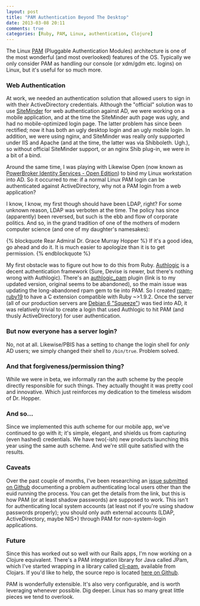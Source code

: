 ```yaml
---
layout: post
title: "PAM Authentication Beyond The Desktop"
date: 2013-03-08 20:11
comments: true
categories: [Ruby, PAM, Linux, authentication, Clojure]
---
```


The Linux [PAM](http://www.linux-pam.org/) (Pluggable Authentication Modules) architecture is one of the most wonderful (and most overlooked) features of the OS. Typically we only consider PAM as handling our console (or xdm/gdm etc. logins) on Linux, but it's useful for so much more.

### Web Authentication

At work, we needed an authentication solution that allowed users to sign in with their ActiveDirectory credentials. Although the "official" solution was to use [SiteMinder](http://www.ca.com/us/secure-single-sign-on.aspx) for web authentication against AD, we were working on a mobile application, and at the time the SiteMinder auth page was ugly, and had no mobile-optimized login page. The latter problem has since been rectified; now it has both an ugly desktop login and an ugly mobile login. In addition, we were using nginx, and SiteMinder was really only supported under IIS and Apache (and at the time, the latter was via Shibboleth. Ugh.), so without official SiteMinder support, or an nginx Shib plug-in, we were in a bit of a bind.

Around the same time, I was playing with Likewise Open (now known as [PowerBroker Identity Services - Open Edition](http://www.powerbrokeropen.org/)) to bind my Linux workstation into AD. So it occurred to me: if a normal Linux PAM login can be authenticated against ActiveDirectory, why not a PAM login from a web application?

I know, I know, my first though should have been LDAP, right? For some unknown reason, LDAP was verboten at the time. The policy has since (apparently) been reversed, but such is the ebb and flow of corporate politics. And so, in the grand tradition of one of the mothers of modern computer science (and one of my daughter's namesakes):

{% blockquote Rear Admiral Dr. Grace Murray Hopper %}
 If it's a good idea, go ahead and do it. It is much easier to apologize than it is to get permission.
{% endblockquote %}

<!--more-->

My first obstacle was to figure out how to do this from Ruby. [Authlogic](https://github.com/binarylogic/authlogic) is a decent authentication framework (Sure, Devise is newer, but there's nothing wrong with Authlogic). There's an [authlogic_pam](https://github.com/jhu-idcs/authlogic_pam) plugin (link is to my updated version, original seems to be abandoned), so the main issue was updating the long-abandoned rpam gem to tie into PAM. So I created [rpam-ruby19](https://github.com/canweriotnow/rpam-ruby19) to have a C extension compatible with Ruby ~>1.9.2. Once the server (all of our production servers are [Debian 6 "Squeeze"](http://www.debian.org/releases/stable/)) was tied into AD, it was relatively trivial to create a login that used Authlogic to hit PAM (and thusly ActiveDirectory) for user authentication.

### But now everyone has a server login?

No, not at all. Likewise/PBIS has a setting to change the login shell for _only_ AD users; we simply changed their shell to `/bin/true`. Problem solved.

### And that forgiveness/permission thing?

While we were in beta, we informally ran the auth scheme by the people directly responsible for such things. They actually thought it was pretty cool and innovative. Which just reinforces my dedication to the timeless wisdom of Dr. Hopper.

### And so...

Since we implemented this auth scheme for our mobile app, we've continued to go with it; it's simple, elegant, and shields us from capturing (even hashed) credentials. We have two(-ish) new products launching this year using the same auth scheme. And we're still quite satisfied with the results.

### Caveats

Over the past couple of months, I've been researching an [issue submitted on Github](https://github.com/canweriotnow/rpam-ruby19/issues/5) documenting a problem authenticating local users other than the euid running the process. You can get the details from the link, but this is how PAM (or at least shadow passwords) are supposed to work. This isn't for authenticating local system accounts (at least not if you're using shadow passwords properly); you should only auth external accounts (LDAP, ActiveDirectory, maybe NIS+) through PAM for non-system-login applications.

### Future

Since this has worked out so well with our Rails apps, I'm now working on a Clojure equivalent. There's a PAM integration library for Java called JPam, which I've started wrapping in a library called [clj-pam](https://clojars.org/clj-pam), available from Clojars. If you'd like to help, the source repo is located [here on Github](https://github.com/canweriotnow/clj-pam).

PAM is wonderfully extensible. It's also very configurable, and is worth leveraging whenever possible. Dig deeper. Linux has so many great little pieces we tend to overlook.